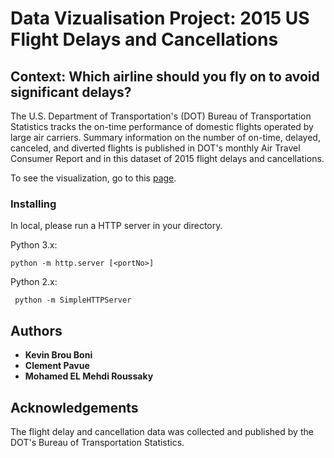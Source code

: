 # Data Vizualisation Project: 2015 US Flight Delays and Cancellations

## Context: Which airline should you fly on to avoid significant delays?

The U.S. Department of Transportation's (DOT) Bureau of Transportation Statistics tracks the on-time performance of domestic flights operated by large air carriers. Summary information on the number of on-time, delayed, canceled, and diverted flights is published in DOT's monthly Air Travel Consumer Report and in this dataset of 2015 flight delays and cancellations.

To see the visualization, go to this [page](https://clementpavue.github.io/DataVizProject/).
### Installing

In local, please run a HTTP server in your directory.

Python 3.x:
```
python -m http.server [<portNo>]
```

Python 2.x:
```
 python -m SimpleHTTPServer
```

## Authors

* **Kevin Brou Boni**
* **Clement Pavue**
* **Mohamed EL Mehdi Roussaky**

## Acknowledgements

The flight delay and cancellation data was collected and published by the DOT's Bureau of Transportation Statistics.
